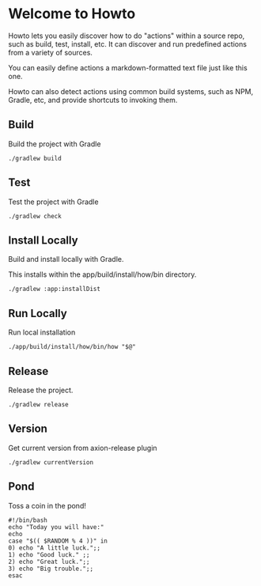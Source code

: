 
# Welcome to Howto

Howto lets you easily discover how to do "actions" within a source repo, such as build, test, install, etc.
It can discover and run predefined actions from a variety of sources.

You can easily define actions a markdown-formatted text file just like this one.

Howto can also detect actions using common build systems, such as NPM, Gradle, etc, and provide shortcuts to invoking them.

## Build

Build the project with Gradle

    ./gradlew build

## Test

Test the project with Gradle

    ./gradlew check

## Install Locally

Build and install locally with Gradle.

This installs within the app/build/install/how/bin directory.

    ./gradlew :app:installDist

## Run Locally

Run local installation

    ./app/build/install/how/bin/how "$@"

## Release

Release the project.

    ./gradlew release

## Version

Get current version from axion-release plugin

    ./gradlew currentVersion

## Pond

Toss a coin in the pond!

    #!/bin/bash
    echo "Today you will have:"
    echo
    case "$(( $RANDOM % 4 ))" in
    0) echo "A little luck.";;
    1) echo "Good luck." ;;
    2) echo "Great luck.";;
    3) echo "Big trouble.";;
    esac